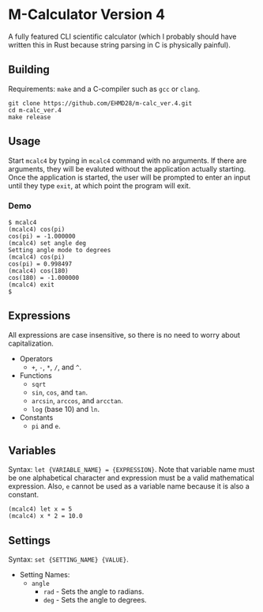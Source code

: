 # M-Calculator Version 4

A fully featured CLI scientific calculator (which I probably should have written
this in Rust because string parsing in C is physically painful).

## Building
Requirements: `make` and a C-compiler such as `gcc` or `clang`.

```
git clone https://github.com/EHMD28/m-calc_ver.4.git
cd m-calc_ver.4
make release
```

## Usage

Start `mcalc4` by typing in `mcalc4` command with no arguments. If there
are arguments, they will be evaluted without the application actually
starting. Once the application is started, the user will be prompted to 
enter an input until they type `exit`, at which point the program will
exit.  

### Demo
```
$ mcalc4
(mcalc4) cos(pi)
cos(pi) = -1.000000
(mcalc4) set angle deg
Setting angle mode to degrees
(mcalc4) cos(pi)
cos(pi) = 0.998497
(mcalc4) cos(180)
cos(180) = -1.000000
(mcalc4) exit
$ 
```

## Expressions
All expressions are case insensitive, so there is no need to worry about
capitalization.

* Operators
    * `+`, `-`, `*`, `/`, and `^`.
* Functions
    * `sqrt`
    * `sin`, `cos`, and `tan`.
    * `arcsin`, `arccos`, and `arcctan`.
    * `log` (base 10) and `ln`.
* Constants
    * `pi` and `e`.

## Variables

Syntax: `let {VARIABLE_NAME} = {EXPRESSION}`. Note that variable name must be
one alphabetical character and expression must be a valid mathematical
expression. Also, `e` cannot be used as a variable name because it is also a
constant. 

```
(mcalc4) let x = 5
(mcalc4) x * 2 = 10.0
```

## Settings

Syntax: `set {SETTING_NAME} {VALUE}`.

* Setting Names:
    * `angle`
        * `rad` - Sets the angle to radians.
        * `deg` - Sets the angle to degrees.
